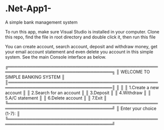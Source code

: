# .Net-App1-
A simple bank management system

To run this app, make sure Visual Studio is installed in your computer.
Clone this repo, find the file in root directory and double click it, then run this file


You can create account, search account, deposit and withdraw money,
get your email account statement and even delete you account in this simple system.
See the main Console interface as below.

╔════════════════════════════════════════════════════════════════════════════════════╗
║                         WELCOME TO SIMPLE BANKING SYSTEM                           ║
║════════════════════════════════════════════════════════════════════════════════════║
║                                                                                    ║
║                         1.Create a new account                                     ║
║                         2.Search for an account                                    ║
║                         3.Deposit                                                  ║
║                         4.Withdraw                                                 ║
║                         5.A/C statement                                            ║
║                         6.Delete account                                           ║
║                         7.Exit                                                     ║
╚════════════════════════════════════════════════════════════════════════════════════╝
║                         Enter your choice (1-7):                                   ║
╚════════════════════════════════════════════════════════════════════════════════════╝
